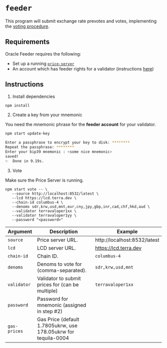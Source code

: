 # `feeder`

This program will submit exchange rate prevotes and votes, implementing the [voting procedure](https://docs.terra.money/dev/spec-oracle.html#voting-procedure). 

## Requirements

Oracle Feeder requires the following:

- Set up a running [`price-server`](../price-server/)
- An account which has feeder rights for a validator (instructions [here](https://docs.terra.money/validator/setup.html#delegate-feeder-consent))

## Instructions

1. Install dependencies

```sh
npm install
```

2. Create a key from your mnemonic

You need the mnemonic phrase for the **feeder account** for your validator.

```sh
npm start update-key

Enter a passphrase to encrypt your key to disk: ********
Repeat the passphrase: ********
Enter your bip39 mnemonic : <some nice mnemonic>
saved!
✨  Done in 9.19s.
```

3. Vote

Make sure the Price Server is running.

```
npm start vote -- \
   --source http://localhost:8532/latest \
   --lcd https://lcd.terra.dev \
   --chain-id columbus-4 \
   --denoms sdr,krw,usd,mnt,eur,cny,jpy,gbp,inr,cad,chf,hkd,aud \
   --validator terravaloper1xx \
   --validator terravaloper1yy \
   --password "<password>"
```

| Argument    | Description                                      | Example                      |
| -           | -                                                | -                            |
| `source`    | Price server URL.                                | http://localhost:8532/latest |
| `lcd`       | LCD server URL.                                  | https://lcd.terra.dev        |
| `chain-id`  | Chain ID.                                        | `columbus-4`                 |
| `denoms`    | Denoms to vote for (comma-separated).            | `sdr,krw,usd,mnt`            |
| `validator` | Validator to submit prices for (can be multiple) | `terravaloper1xx`            |
| `password`  | Password for mnemonic (assigned in step #2)      |                              |
| `gas-prices`| Gas Price (default 1.7805ukrw, use 178.05ukrw for tequila-0004 |                |